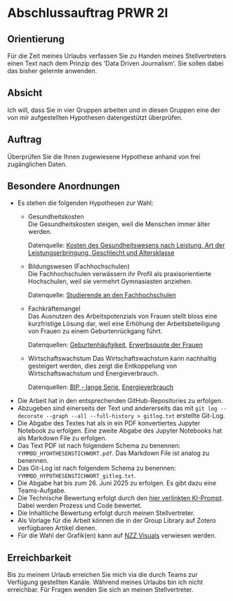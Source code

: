 # Abschlussauftrag PRWR 2I

## Orientierung

Für die Zeit meines Urlaubs verfassen Sie zu Handen meines Stellvertreters einen
Text nach dem Prinzip des 'Data Driven Journalism'. Sie sollen dabei das bisher
gelernte anwenden.

## Absicht

Ich will, dass Sie in vier Gruppen arbeiten und in diesen Gruppen eine der von
mir aufgestellten Hypothesen datengestützt überprüfen.

## Auftrag

Überprüfen Sie die Ihnen zugewiesene Hypothese anhand von frei zugänglichen
Daten. 

## Besondere Anordnungen

* Es stehen die folgenden Hypothesen zur Wahl:
    * Gesundheitskosten  
      Die Gesundheitskosten steigen, weil die Menschen immer älter werden.

      Datenquelle: [Kosten des Gesundheitswesens nach Leistung, Art der
      Leistungserbringung, Geschlecht und
      Altersklasse](https://www.bfs.admin.ch/asset/de/31246614)
      
    * Bildungswesen (Fachhochschulen)  
      Die Fachhochschulen verwässern ihr Profil als praxisorientierte
      Hochschulen, weil sie vermehrt Gymnasiasten anziehen. 

      Datenquelle: [Studierende an den Fachhochschulen](https://www.bfs.admin.ch/bfs/de/home/statistiken/bildung-wissenschaft/personen-ausbildung/tertiaerstufe-hochschulen/fachhochschulen.html)
    * Fachkräftemangel  
      Das Ausnutzen des Arbeitspotenzials von Frauen stellt bloss eine
      kurzfristige Lösung dar, weil eine Erhöhung der Arbeitsbeteiligung von
      Frauen zu einem Geburtenrückgang führt.  

      Datenquellen:
      [Geburtenhäufgikeit](https://www.bfs.admin.ch/bfs/de/home/statistiken/bevoelkerung/geburten-todesfaelle/fruchtbarkeit.html),
      [Erwerbsquote der Frauen](https://www.bfs.admin.ch/bfs/de/home/statistiken/querschnittsthemen/monitoring-legislaturplanung/indikatoren/erwerbsquote-frauen.assetdetail.33106531.html)
    * Wirtschaftswachstum 
      Das Wirtschaftswachstum kann nachhaltig gesteigert werden, dies zeigt die
      Entkoppelung von Wirtschaftswachstum und Energieverbrauch. 

      Datenquellen: [BIP - lange
      Serie](https://www.bfs.admin.ch/bfs/de/home/statistiken/kataloge-datenbanken.assetdetail.32257509.html),
      [Energieverbrauch](https://www.bfs.admin.ch/asset/de/29525382)
* Die Arbeit hat in den entsprechenden GitHub-Repositories zu erfolgen.
* Abzugeben sind einerseits der Text und andererseits das mit `git log
  --decorate --graph --all --full-history > gitlog.txt` erstellte Git-Log.
* Die Abgabe des Textes hat als in ein PDF konvertiertes Jupyter Notebook zu
  erfolgen. Eine zweite Abgabe des Jupyter Notebooks hat als Markdown File zu erfolgen.
* Das Text PDF ist nach folgendem Schema zu benennen:
  `YYMMDD_HYOHTHESENSTICHWORT.pdf`. Das Markdown File ist analog zu benennen.
* Das Git-Log ist nach folgendem Schema zu benennen: `YYMMDD_HYPOTHESENSTICHWORT_gitlog.txt`.
* Die Abgabe hat bis zum 26. Juni 2025 zu erfolgen. Es gibt dazu eine Teams-Aufgabe.
* Die Technische Bewertung erfolgt durch den 
  [hier verlinkten KI-Prompt](https://you.com/?chatMode=user_mode_7a0dbdb1-c1e8-42e5-8dbc-06f34b97b5b2). 
  Dabei werden Prozess und Code bewertet.
* Die Inhaltliche Bewertung erfolgt durch meinen Stellvertreter.
* Als Vorlage für die Arbeit können die in der Group Library auf Zotero
  verfügbaren Artikel dienen.
* Für die Wahl der Grafik(en) kann auf
  [NZZ Visuals](https://nzzdev.github.io/Storytelling-Styleguide/#/)
  verwiesen werden.

## Erreichbarkeit

Bis zu meinem Urlaub erreichen Sie mich via die durch Teams zur Verfügung
gestellten Kanäle. Während meines Urlaubs bin ich nicht erreichbar. Für Fragen
wenden Sie sich an meinen Stellvertreter.
